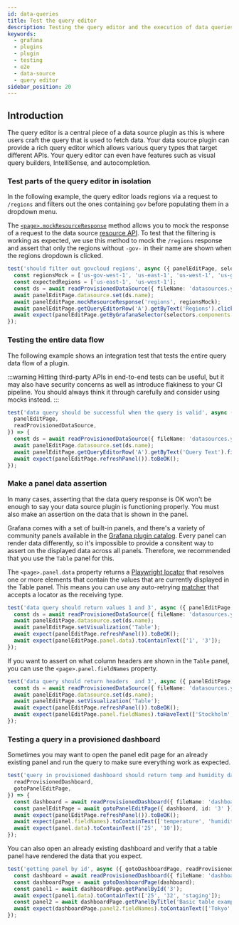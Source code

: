 ```yaml
---
id: data-queries
title: Test the query editor
description: Testing the query editor and the execution of data queries
keywords:
  - grafana
  - plugins
  - plugin
  - testing
  - e2e
  - data-source
  - query editor
sidebar_position: 20
---
```


## Introduction

The query editor is a central piece of a data source plugin as this is where users craft the query that is used to fetch data. Your data source plugin can provide a rich query editor which allows various query types that target different APIs. Your query editor can even have features such as visual query builders, IntelliSense, and autocompletion.

### Test parts of the query editor in isolation

In the following example, the query editor loads regions via a request to `/regions` and filters out the ones containing `gov` before populating them in a dropdown menu.

The [`<page>.mockResourceResponse`](https://github.com/grafana/plugin-tools/blob/main/packages/plugin-e2e/src/models/pages/GrafanaPage.ts#L53) method allows you to mock the response of a request to the data source [resource API](https://grafana.com/developers/plugin-tools/introduction/backend-plugins#resources). To test that the filtering is working as expected, we use this method to mock the `/regions` response and assert that only the regions without `-gov-` in their name are shown when the regions dropdown is clicked.

```ts title="queryEditor.spec.ts"
test('should filter out govcloud regions', async ({ panelEditPage, selectors, readProvisionedDataSource }) => {
  const regionsMock = ['us-gov-west-1', 'us-east-1', 'us-west-1', 'us-gov-east-1'];
  const expectedRegions = ['us-east-1', 'us-west-1'];
  const ds = await readProvisionedDataSource({ fileName: 'datasources.yaml' });
  await panelEditPage.datasource.set(ds.name);
  await panelEditPage.mockResourceResponse('regions', regionsMock);
  await panelEditPage.getQueryEditorRow('A').getByText('Regions').click();
  await expect(panelEditPage.getByGrafanaSelector(selectors.components.Select.option)).toHaveText(expectedRegions);
});
```

### Testing the entire data flow

The following example shows an integration test that tests the entire query data flow of a plugin.

:::warning
Hitting third-party APIs in end-to-end tests can be useful, but it may also have security concerns as well as introduce flakiness to your CI pipeline. You should always think it through carefully and consider using mocks instead.
:::

```ts title="queryEditor.spec.ts"
test('data query should be successful when the query is valid', async ({
  panelEditPage,
  readProvisionedDataSource,
}) => {
  const ds = await readProvisionedDataSource({ fileName: 'datasources.yaml' });
  await panelEditPage.datasource.set(ds.name);
  await panelEditPage.getQueryEditorRow('A').getByText('Query Text').fill('SELECT * FROM dataset');
  await expect(panelEditPage.refreshPanel()).toBeOK();
});
```

### Make a panel data assertion

In many cases, asserting that the data query response is OK won't be enough to say your data source plugin is functioning properly. You must also make an assertion on the data that is shown in the panel.

Grafana comes with a set of built-in panels, and there's a variety of community panels available in the [Grafana plugin catalog](https://grafana.com/grafana/plugins/). Every panel can render data differently, so it's impossible to provide a consitent way to assert on the displayed data across all panels. Therefore, we recommended that you use the `Table` panel for this.

The `<page>.panel.data` property returns a [Playwright locator](https://playwright.dev/docs/locators) that resolves one or more elements that contain the values that are currently displayed in the Table panel. This means you can use any auto-retrying [matcher](https://playwright.dev/docs/test-assertions#auto-retrying-assertions) that accepts a locator as the receiving type.

```ts title="queryEditor.spec.ts"
test('data query should return values 1 and 3', async ({ panelEditPage, readProvisionedDataSource }) => {
  const ds = await readProvisionedDataSource({ fileName: 'datasources.yml' });
  await panelEditPage.datasource.set(ds.name);
  await panelEditPage.setVisualization('Table');
  await expect(panelEditPage.refreshPanel()).toBeOK();
  await expect(panelEditPage.panel.data).toContainText(['1', '3']);
});
```

If you want to assert on what column headers are shown in the `Table` panel, you can use the `<page>.panel.fieldNames` property.

```ts title="queryEditor.spec.ts"
test('data query should return headers  and 3', async ({ panelEditPage, readProvisionedDataSource }) => {
  const ds = await readProvisionedDataSource({ fileName: 'datasources.yml' });
  await panelEditPage.datasource.set(ds.name);
  await panelEditPage.setVisualization('Table');
  await expect(panelEditPage.refreshPanel()).toBeOK();
  await expect(panelEditPage.panel.fieldNames).toHaveText(['Stockholm', 'Vienna']);
});
```

### Testing a query in a provisioned dashboard

Sometimes you may want to open the panel edit page for an already existing panel and run the query to make sure everything work as expected.

```ts
test('query in provisioned dashboard should return temp and humidity data', async ({
  readProvisionedDashboard,
  gotoPanelEditPage,
}) => {
  const dashboard = await readProvisionedDashboard({ fileName: 'dashboard.json' });
  const panelEditPage = await gotoPanelEditPage({ dashboard, id: '3' });
  await expect(panelEditPage.refreshPanel()).toBeOK();
  await expect(panel.fieldNames).toContainText(['temperature', 'humidity']);
  await expect(panel.data).toContainText(['25', '10']);
});
```

You can also open an already existing dashboard and verify that a table panel have rendered the data that you expect.

```ts
test('getting panel by id', async ({ gotoDashboardPage, readProvisionedDashboard }) => {
  const dashboard = await readProvisionedDashboard({ fileName: 'dashboard.json' });
  const dashboardPage = await gotoDashboardPage(dashboard);
  const panel1 = await dashboardPage.getPanelById('3');
  await expect(panel1.data).toContainText(['25', '32', 'staging']);
  const panel2 = await dashboardPage.getPanelByTitle('Basic table example');
  await expect(dashboardPage.panel2.fieldNames).toContainText(['Tokyo', 'Berlin']);
});
```
